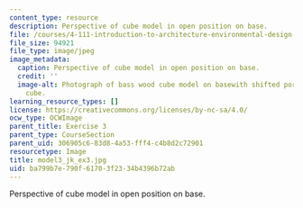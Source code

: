 ```yaml
---
content_type: resource
description: Perspective of cube model in open position on base.
file: /courses/4-111-introduction-to-architecture-environmental-design-spring-2014/ba799b7e790f61703f2334b4396b72ab_model3_jk_ex3.jpg
file_size: 94921
file_type: image/jpeg
image_metadata:
  caption: Perspective of cube model in open position on base.
  credit: ''
  image-alt: Photograph of bass wood cube model on basewith shifted portions of the
    cube.
learning_resource_types: []
license: https://creativecommons.org/licenses/by-nc-sa/4.0/
ocw_type: OCWImage
parent_title: Exercise 3
parent_type: CourseSection
parent_uid: 306905c6-83d8-4a53-fff4-c4b8d2c72901
resourcetype: Image
title: model3_jk_ex3.jpg
uid: ba799b7e-790f-6170-3f23-34b4396b72ab
---
```

Perspective of cube model in open position on base.